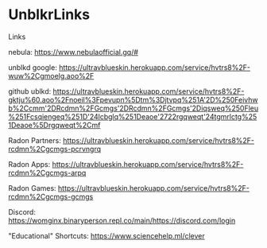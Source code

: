 # UnblkrLinks
Links

nebula: https://www.nebulaofficial.gq/#

unblkd google: https://ultravblueskin.herokuapp.com/service/hvtrs8%2F-wuw%2Cgmoelg.aoo%2F

github ublkd: https://ultravblueskin.herokuapp.com/service/hvtrs8%2F-gktju%60.aoo%2Fnoeil%3Fpevupn%5Dtm%3Djtvpq%251A'2D%250Feivhwb%2Ccmm'2DRcdmn%2FGcmgs'2DRcdmn%2FGcmgs'2Diqsweq%250Fleu%251Fcsqiengeq%251D'24lcbglq%251Deaoe'2722rgqweqt'24tgmrlctg%251Deaoe%5Drgqweqt%2Cmf

Radon Partners: https://ultravblueskin.herokuapp.com/service/hvtrs8%2F-rcdmn%2Cgcmgs-pcrvngrq

Radon Apps: https://ultravblueskin.herokuapp.com/service/hvtrs8%2F-rcdmn%2Cgcmgs-arpq

Radon Games: https://ultravblueskin.herokuapp.com/service/hvtrs8%2F-rcdmn%2Cgcmgs-gcmgs

Discord: https://womginx.binaryperson.repl.co/main/https://discord.com/login

"Educational" Shortcuts: https://www.sciencehelp.ml/clever

